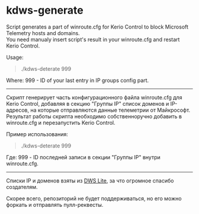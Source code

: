# kdws-generate
Script generates a part of winroute.cfg for Kerio Control to block Microsoft Telemetry hosts and domains.  
You need manualy insert script's result in your winroute.cfg and restart Kerio Control.


Usage:
> ./kdws-deterate 999  

Where: 999 - ID of your last entry in IP groups config part.

-----

Скрипт генерирует часть конфигурационного файла winroute.cfg для Kerio Control, добавляя в секцию "Группы IP" список доменов и IP-адресов, на которые отправляются данные телеметрии от Майкрософт.  
Результат работы скрипта необходимо собственноручно добавить в winroute.cfg и перезапустить Kerio Control.

Пример использования:
> ./kdws-deterate 999  

Где: 999 - ID последней записи в секции "Группы IP" внутри winroute.cfg.

-----

Списки IP и доменов взяты из [DWS Lite](https://github.com/Nummer/Destroy-Windows-10-Spying), за что огромное спасибо создателям.

Скорее всего, репозиторий не будет поддерживаться, но его можно форкать и отправлять пулл-реквесты.